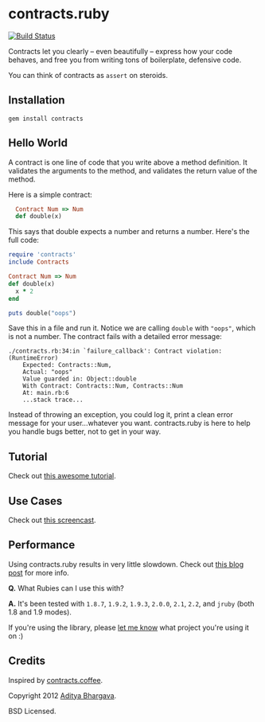 # contracts.ruby

[![Build Status](https://travis-ci.org/egonSchiele/contracts.ruby.png?branch=master)](https://travis-ci.org/egonSchiele/contracts.ruby)

Contracts let you clearly – even beautifully – express how your code behaves, and free you from writing tons of boilerplate, defensive code.

You can think of contracts as `assert` on steroids.

## Installation

    gem install contracts

## Hello World

A contract is one line of code that you write above a method definition. It validates the arguments to the method, and validates the return value of the method.

Here is a simple contract:

```ruby
  Contract Num => Num
  def double(x)
```

This says that double expects a number and returns a number. Here's the full code:

```ruby
require 'contracts'
include Contracts

Contract Num => Num
def double(x)
  x * 2
end

puts double("oops")
```

Save this in a file and run it. Notice we are calling `double` with `"oops"`, which is not a number. The contract fails with a detailed error message:

    ./contracts.rb:34:in `failure_callback': Contract violation: (RuntimeError)
        Expected: Contracts::Num,
        Actual: "oops"
        Value guarded in: Object::double
        With Contract: Contracts::Num, Contracts::Num
        At: main.rb:6 
        ...stack trace...

Instead of throwing an exception, you could log it, print a clean error message for your user...whatever you want. contracts.ruby is here to help you handle bugs better, not to get in your way.

## Tutorial

Check out [this awesome tutorial](http://egonschiele.github.com/contracts.ruby).

## Use Cases

Check out [this screencast](https://vimeo.com/85883356).

## Performance

Using contracts.ruby results in very little slowdown. Check out [this blog post](http://adit.io/posts/2013-03-04-How-I-Made-My-Ruby-Project-10x-Faster.html#seconds-6) for more info.

**Q.** What Rubies can I use this with?

**A.** It's been tested with `1.8.7`, `1.9.2`, `1.9.3`, `2.0.0`, `2.1`, `2.2`, and `jruby` (both 1.8 and 1.9 modes).

If you're using the library, please [let me know](https://github.com/egonSchiele) what project you're using it on :)

## Credits

Inspired by [contracts.coffee](http://disnetdev.com/contracts.coffee/).

Copyright 2012 [Aditya Bhargava](http://adit.io).

BSD Licensed.
